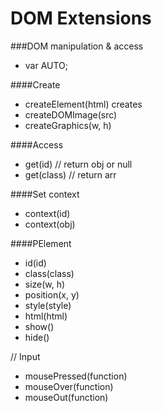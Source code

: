 DOM Extensions
==========

###DOM manipulation & access
+ var AUTO;

####Create 
+ createElement(html)
  creates
+ createDOMImage(src)
+ createGraphics(w, h)

####Access
+ get(id) // return obj or null
+ get(class) // return arr

####Set context
+ context(id)
+ context(obj)


####PElement

+ id(id)
+ class(class)
+ size(w, h) 
+ position(x, y)
+ style(style)
+ html(html)
+ show()
+ hide()

// Input
+ mousePressed(function)
+ mouseOver(function)
+ mouseOut(function)



